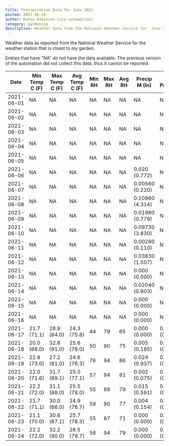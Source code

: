 ```yaml
---
title: Precipitation Data for June 2021
posted: 2021-06-24
author: Kenny Robinson (via automation)
category: gardening
description: Weather data from the National Weather Service for  June 2021
---
```


Weather data as reported from the National Weather Service for the weather station 
that is cloest to my garden.

Entries that have "NA" do not have the data available. The previous version of the automation did not 
collect this data, thus it cannot be reported.

|Date|Min Temp C (F)|Max Temp C (F)|Avg Temp C (F)|Min RH|Max RH|Avg RH|Precip M (In)|Avg Precip/Hr|
|---|---|---|---|---|---|---|---|---|
|2021-06-01|NA|NA|NA|NA|NA|NA|NA|NA|
|2021-06-02|NA|NA|NA|NA|NA|NA|NA|NA|
|2021-06-03|NA|NA|NA|NA|NA|NA|NA|NA|
|2021-06-04|NA|NA|NA|NA|NA|NA|NA|NA|
|2021-06-05|NA|NA|NA|NA|NA|NA|NA|NA|
|2021-06-06|NA|NA|NA|NA|NA|NA|0.020 (0.772)|NA|
|2021-06-07|NA|NA|NA|NA|NA|NA|0.00560 (0.220)|NA|
|2021-06-08|NA|NA|NA|NA|NA|NA|0.10960 (4.314)|NA|
|2021-06-09|NA|NA|NA|NA|NA|NA|0.01980 (0.779)|NA|
|2021-06-10|NA|NA|NA|NA|NA|NA|0.09730 (3.830)|NA|
|2021-06-11|NA|NA|NA|NA|NA|NA|0.00280 (0.110)|NA|
|2021-06-12|NA|NA|NA|NA|NA|NA|0.03830 (1.507)|NA|
|2021-06-13|NA|NA|NA|NA|NA|NA|0.000 (0.000)|NA|
|2021-06-14|NA|NA|NA|NA|NA|NA|0.02040 (0.803)|NA|
|2021-06-15|NA|NA|NA|NA|NA|NA|0.000 (0.000)|NA|
|2021-06-16|NA|NA|NA|NA|NA|NA|0.000 (0.000)|NA|
|2021-06-17|21.7 (71.1)|28.9 (84.0)|24.3 (75.8)|44|79|65|0.000 (0.000)|0.000 (0.000)|
|2021-06-18|20.0 (68.0)|32.8 (91.0)|25.6 (78.0)|50|90|75|0.005 (0.185)|0.007 (0.007)|
|2021-06-19|22.8 (73.0)|27.2 (81.0)|24.6 (76.3)|76|94|86|0.024 (0.937)|0.022 (0.022)|
|2021-06-20|22.0 (71.6)|31.7 (89.1)|25.0 (77.1)|57|94|81|0.002 (0.075)|0.002 (0.002)|
|2021-06-21|22.2 (72.0)|31.1 (88.0)|25.5 (78.0)|55|88|79|0.015 (0.591)|0.018 (0.018)|
|2021-06-22|21.7 (71.1)|30.0 (86.0)|24.9 (76.7)|59|90|77|0.004 (0.154)|0.005 (0.005)|
|2021-06-23|21.1 (70.0)|30.6 (87.1)|25.7 (78.3)|55|87|71|0.000 (0.000)|0.000 (0.000)|
|2021-06-24|22.2 (72.0)|32.2 (90.0)|26.5 (79.7)|56|94|79|0.000 (0.000)|0.000 (0.000)|
